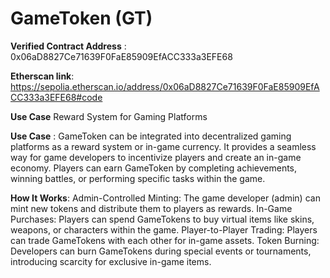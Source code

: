 # GameToken (GT)
**Verified Contract Address** : 0x06aD8827Ce71639F0FaE85909EfACC333a3EFE68

**Etherscan link**: https://sepolia.etherscan.io/address/0x06aD8827Ce71639F0FaE85909EfACC333a3EFE68#code

**Use Case**
Reward System for Gaming Platforms

**Use Case** : GameToken can be integrated into decentralized gaming platforms as a reward system or in-game currency. It provides a seamless way for game developers to incentivize players and create an in-game economy. Players can earn GameToken by completing achievements, winning battles, or performing specific tasks within the game.

**How It Works**:
Admin-Controlled Minting: The game developer (admin) can mint new tokens and distribute them to players as rewards.
In-Game Purchases: Players can spend GameTokens to buy virtual items like skins, weapons, or characters within the game.
Player-to-Player Trading: Players can trade GameTokens with each other for in-game assets.
Token Burning: Developers can burn GameTokens during special events or tournaments, introducing scarcity for exclusive in-game items.

